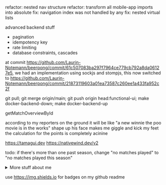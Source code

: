 refactor: nested nav structure
refactor: transform all mobile-app imports into absolute
fix: navigation index was not handled by any
fix: nested virtual lists

advanced backend stuff

-   pagination
-   idempotency key
-   rate limiting
-   database constraints, cascades

at commit https://github.com/Laurin-Notemann/beerpong/commit/61c507083ba297f7964ce779cb792a8da06127e5, we had an implementation using sockjs and stompjs, this now switched to https://github.com/Laurin-Notemann/beerpong/commit/21873119603a01ea73587c260ee1a433fa952c2f

git pull; git merge origin/main; git push origin head:functional-ui; make docker-backend-down; make docker-backend-up

getMatchOverviewById

according to my reporters on the ground
it will be like "a new winnie the poo movie is in the works"
shape up
his face makes me giggle and kick my feet
the calculation for the points is completely acinine

https://tamagui.dev
https://nativewind.dev/v2

todo: if there's more than one past season, change "no matches played" to "no matches played this season"

<details>
<summary>
  More stuff about me
</summary>
content goes here haha
</details>

use https://img.shields.io for badges on my github readme
